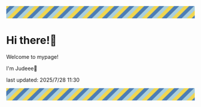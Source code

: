 <!-- Header image -->
<img src="./pokemon/pokemon_24.png" width="1000">

# Hi there!👋

Welcome to mypage!

I'm Judeee🐷

last updated: 2025/7/28 11:30

<!-- Footer image -->
<img src="./pokemon/pokemon_24.png" width="1000">
